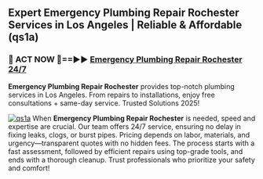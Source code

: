 ## Expert Emergency Plumbing Repair Rochester Services in Los Angeles | Reliable & Affordable (qs1a)  

<h3>🚿 ACT NOW 🌟==►► <a href="https://tinyurl.com/2ne6vx2x" rel="nofollow">Emergency Plumbing Repair Rochester 24/7</a></h3>

**Emergency Plumbing Repair Rochester** provides top-notch plumbing services in Los Angeles. From repairs to installations, enjoy free consultations + same-day service. Trusted Solutions 2025!

[![qs1a](https://i.imgur.com/4PFF4AK.jpeg)](https://tinyurl.com/2ne6vx2x)
When **Emergency Plumbing Repair Rochester** is needed, speed and expertise are crucial. Our team offers 24/7 service, ensuring no delay in fixing leaks, clogs, or burst pipes. Pricing depends on labor, materials, and urgency—transparent quotes with no hidden fees. The process starts with a fast assessment, followed by efficient repairs using top-grade tools, and ends with a thorough cleanup. Trust professionals who prioritize your safety and comfort!